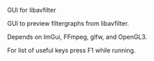 GUI for libavfilter

GUI to preview filtergraphs from libavfilter.

Depends on ImGui, FFmpeg, glfw, and OpenGL3.

For list of useful keys press F1 while running.
